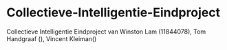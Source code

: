 # Collectieve-Intelligentie-Eindproject
Collectieve Intelligentie Eindproject van Winston Lam (11844078), Tom Handgraaf (), Vincent Kleiman()
